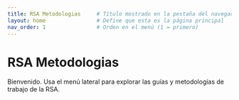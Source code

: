 ```yaml
---
title: RSA Metodologias     # Título mostrado en la pestaña del navegador
layout: home                # Define que esta es la página principal
nav_order: 1                # Orden en el menú (1 = primero)
---
```


# RSA Metodologias

Bienvenido. Usa el menú lateral para explorar las guías y metodologías de trabajo de la RSA.
